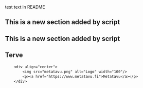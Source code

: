 test text in README


## This is a new section added by script

## This is a new section added by script

## Terve


        <div align="center">
            <img src="metatavu.png" alt="Logo" width="100"/>
            <p><a href="https://www.metatavu.fi">Metatavu</a></p>
        </div>